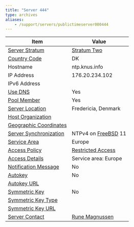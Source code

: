 ```yaml
---
title: "Server 444"
type: archives
aliases:
    - /support/servers/publictimeserver000444
---
```


| Item | Value |
| ----- | ----- |
| [Server Stratum](/support/servers/serverstratum) | [Stratum Two](/support/servers/stratumtwotimeservers) |
| [Country Code](/support/servers/countrycode) | DK |
| Hostname |  ntp.knus.info |
| IP Address |  176.20.234.102 |
| IPv6 Address | |
| [Use DNS](/support/servers/usedns) | Yes |
| [Pool Member](/support/servers/poolmember) | Yes |
| [Server Location](/support/servers/serverlocation) |  Fredericia, Denmark |
| [Host Organization](/support/servers/hostorganization) | |
| [ Geographic Coordinates](/support/servers/geographiccoordinates) | |
| [Server Synchronization](/support/servers/serversynchronization) |  NTPv4 on [FreeBSD](https://www.freebsd.org) 11  |
| [Service Area](/support/servers/servicearea) | Europe |
| [Access Policy](/support/servers/accesspolicy) | [Restricted Access](/support/servers/restrictedaccess) |
| [Access Details](/support/servers/accessdetails) |  Service area: Europe  |
| [Notification Message](/support/servers/notificationmessage) | No |
| [Autokey](/support/servers/autokey) | No |
| [Autokey URL](/support/servers/autokeyurl) | |
| [Symmetric Key](/support/servers/symmetrickey) | No |
| [Symmetric Key Type](/support/servers/symmetrickeytype) | |
| [Symmetric Key URL](/support/servers/symmetrickeyurl) | |
| [Server Contact](/support/servers/servercontact) | [ Rune Magnussen](mailto:rune@knus.info) |